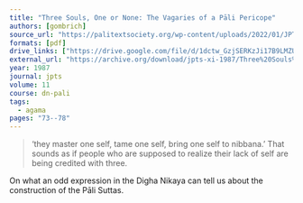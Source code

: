 ```yaml
---
title: "Three Souls, One or None: The Vagaries of a Pāli Pericope"
authors: [gombrich]
source_url: "https://palitextsociety.org/wp-content/uploads/2022/01/JPTS_1987_XI.pdf"
formats: [pdf]
drive_links: ["https://drive.google.com/file/d/1dctw_GzjSERKzJi17B9LMZUjx1iq-yDt/view?usp=drivesdk"]
external_url: "https://archive.org/download/jpts-xi-1987/Three%20Souls%2C%20One%20or%20None_%20The%20Vagaries%20of%20a%20Pali%20Pericope%20-%20Richard%20Gombrich_text.pdf"
year: 1987
journal: jpts
volume: 11
course: dn-pali
tags:
  - agama
pages: "73--78"
---
```


> ‘they master one self, tame one self, bring one self to nibbana.’ That sounds as if people who are supposed to realize their lack of self are being credited with three.

On what an odd expression in the Digha Nikaya can tell us about the construction of the Pāli Suttas.

